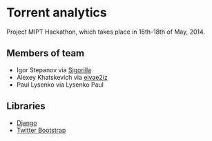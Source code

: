 # Torrent analytics

Project MIPT Hackathon, which takes place in 16th-18th of May, 2014.

Members of team
---------------

* Igor Stepanov via [Sigorilla][]
* Alexey Khatskevich via [eivae2iz][]
* Paul Lysenko via Lysenko Paul

Libraries
---------

* [Django][django]
* [Twitter Bootstrap][bootstrap]

[sigorilla]: https://github.com/Sigorilla "Sigorilla"
[eivae2iz]: https://github.com/eivae2iz "eivae2iz"
[bootstrap]: http://getbootstrap.com/ "Bootstrap"
[django]: https://www.djangoproject.com/ "Django"
